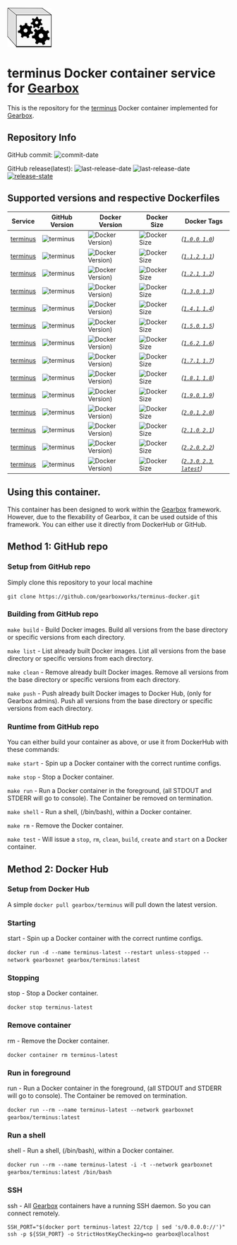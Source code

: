 ![Gearbox](https://raw.githubusercontent.com/gearboxworks/gearboxworks.github.io/master/assets/images/gearbox-logo.png)


# terminus Docker container service for [Gearbox](https://github.com/gearboxworks/)
This is the repository for the [terminus](https://pantheon.io/docs/terminus) Docker container implemented for [Gearbox](https://github.com/gearboxworks/).


## Repository Info
GitHub commit: ![commit-date](https://img.shields.io/github/last-commit/gearboxworks/docker-terminus?style=flat-square)

GitHub release(latest): ![last-release-date](https://img.shields.io/github/release-date/gearboxworks/docker-terminus) ![last-release-date](https://img.shields.io/github/v/tag/gearboxworks/docker-terminus?sort=semver) [![release-state](https://github.com/gearboxworks/docker-terminus/workflows/release/badge.svg?event=release)](https://github.com/gearboxworks/docker-terminus/actions?query=workflow%3Arelease)


## Supported versions and respective Dockerfiles
| Service | GitHub Version | Docker Version | Docker Size | Docker Tags |
| ------- | -------------- | -------------- | ----------- | ----------- |
| [terminus](https://pantheon.io/docs/terminus) | ![terminus](https://img.shields.io/badge/terminus-1.0.0-green.svg) | ![Docker Version)](https://img.shields.io/docker/v/gearboxworks/terminus/1.0.0) | ![Docker Size](https://img.shields.io/docker/image-size/gearboxworks/terminus/1.0.0) | _([`1.0.0`, `1.0`](https://github.com/gearboxworks/docker-terminus/blob/master/1.0/DockerfileRuntime))_ |
| [terminus](https://pantheon.io/docs/terminus) | ![terminus](https://img.shields.io/badge/terminus-1.1.2-green.svg) | ![Docker Version)](https://img.shields.io/docker/v/gearboxworks/terminus/1.1.2) | ![Docker Size](https://img.shields.io/docker/image-size/gearboxworks/terminus/1.1.2) | _([`1.1.2`, `1.1`](https://github.com/gearboxworks/docker-terminus/blob/master/1.1/DockerfileRuntime))_ |
| [terminus](https://pantheon.io/docs/terminus) | ![terminus](https://img.shields.io/badge/terminus-1.2.1-green.svg) | ![Docker Version)](https://img.shields.io/docker/v/gearboxworks/terminus/1.2.1) | ![Docker Size](https://img.shields.io/docker/image-size/gearboxworks/terminus/1.2.1) | _([`1.2.1`, `1.2`](https://github.com/gearboxworks/docker-terminus/blob/master/1.2/DockerfileRuntime))_ |
| [terminus](https://pantheon.io/docs/terminus) | ![terminus](https://img.shields.io/badge/terminus-1.3.0-green.svg) | ![Docker Version)](https://img.shields.io/docker/v/gearboxworks/terminus/1.3.0) | ![Docker Size](https://img.shields.io/docker/image-size/gearboxworks/terminus/1.3.0) | _([`1.3.0`, `1.3`](https://github.com/gearboxworks/docker-terminus/blob/master/1.3/DockerfileRuntime))_ |
| [terminus](https://pantheon.io/docs/terminus) | ![terminus](https://img.shields.io/badge/terminus-1.4.1-green.svg) | ![Docker Version)](https://img.shields.io/docker/v/gearboxworks/terminus/1.4.1) | ![Docker Size](https://img.shields.io/docker/image-size/gearboxworks/terminus/1.4.1) | _([`1.4.1`, `1.4`](https://github.com/gearboxworks/docker-terminus/blob/master/1.4/DockerfileRuntime))_ |
| [terminus](https://pantheon.io/docs/terminus) | ![terminus](https://img.shields.io/badge/terminus-1.5.0-green.svg) | ![Docker Version)](https://img.shields.io/docker/v/gearboxworks/terminus/1.5.0) | ![Docker Size](https://img.shields.io/docker/image-size/gearboxworks/terminus/1.5.0) | _([`1.5.0`, `1.5`](https://github.com/gearboxworks/docker-terminus/blob/master/1.5/DockerfileRuntime))_ |
| [terminus](https://pantheon.io/docs/terminus) | ![terminus](https://img.shields.io/badge/terminus-1.6.2-green.svg) | ![Docker Version)](https://img.shields.io/docker/v/gearboxworks/terminus/1.6.2) | ![Docker Size](https://img.shields.io/docker/image-size/gearboxworks/terminus/1.6.2) | _([`1.6.2`, `1.6`](https://github.com/gearboxworks/docker-terminus/blob/master/1.6/DockerfileRuntime))_ |
| [terminus](https://pantheon.io/docs/terminus) | ![terminus](https://img.shields.io/badge/terminus-1.7.1-green.svg) | ![Docker Version)](https://img.shields.io/docker/v/gearboxworks/terminus/1.7.1) | ![Docker Size](https://img.shields.io/docker/image-size/gearboxworks/terminus/1.7.1) | _([`1.7.1`, `1.7`](https://github.com/gearboxworks/docker-terminus/blob/master/1.7/DockerfileRuntime))_ |
| [terminus](https://pantheon.io/docs/terminus) | ![terminus](https://img.shields.io/badge/terminus-1.8.1-green.svg) | ![Docker Version)](https://img.shields.io/docker/v/gearboxworks/terminus/1.8.1) | ![Docker Size](https://img.shields.io/docker/image-size/gearboxworks/terminus/1.8.1) | _([`1.8.1`, `1.8`](https://github.com/gearboxworks/docker-terminus/blob/master/1.8/DockerfileRuntime))_ |
| [terminus](https://pantheon.io/docs/terminus) | ![terminus](https://img.shields.io/badge/terminus-1.9.0-green.svg) | ![Docker Version)](https://img.shields.io/docker/v/gearboxworks/terminus/1.9.0) | ![Docker Size](https://img.shields.io/docker/image-size/gearboxworks/terminus/1.9.0) | _([`1.9.0`, `1.9`](https://github.com/gearboxworks/docker-terminus/blob/master/1.9/DockerfileRuntime))_ |
| [terminus](https://pantheon.io/docs/terminus) | ![terminus](https://img.shields.io/badge/terminus-2.0.1-green.svg) | ![Docker Version)](https://img.shields.io/docker/v/gearboxworks/terminus/2.0.1) | ![Docker Size](https://img.shields.io/docker/image-size/gearboxworks/terminus/2.0.1) | _([`2.0.1`, `2.0`](https://github.com/gearboxworks/docker-terminus/blob/master/2.0/DockerfileRuntime))_ |
| [terminus](https://pantheon.io/docs/terminus) | ![terminus](https://img.shields.io/badge/terminus-2.1.0-green.svg) | ![Docker Version)](https://img.shields.io/docker/v/gearboxworks/terminus/2.1.0) | ![Docker Size](https://img.shields.io/docker/image-size/gearboxworks/terminus/2.1.0) | _([`2.1.0`, `2.1`](https://github.com/gearboxworks/docker-terminus/blob/master/2.1/DockerfileRuntime))_ |
| [terminus](https://pantheon.io/docs/terminus) | ![terminus](https://img.shields.io/badge/terminus-2.2.0-green.svg) | ![Docker Version)](https://img.shields.io/docker/v/gearboxworks/terminus/2.2.0) | ![Docker Size](https://img.shields.io/docker/image-size/gearboxworks/terminus/2.2.0) | _([`2.2.0`, `2.2`](https://github.com/gearboxworks/docker-terminus/blob/master/2.2/DockerfileRuntime))_ |
| [terminus](https://pantheon.io/docs/terminus) | ![terminus](https://img.shields.io/badge/terminus-2.3.0-green.svg) | ![Docker Version)](https://img.shields.io/docker/v/gearboxworks/terminus/2.3.0) | ![Docker Size](https://img.shields.io/docker/image-size/gearboxworks/terminus/2.3.0) | _([`2.3.0`, `2.3`, `latest`](https://github.com/gearboxworks/docker-terminus/blob/master/2.3/DockerfileRuntime))_ |


## Using this container.
This container has been designed to work within the [Gearbox](https://github.com/gearboxworks/)
framework.
However, due to the flexability of Gearbox, it can be used outside of this framework.
You can either use it directly from DockerHub or GitHub.


## Method 1: GitHub repo

### Setup from GitHub repo
Simply clone this repository to your local machine

`git clone https://github.com/gearboxworks/terminus-docker.git`

### Building from GitHub repo
`make build` - Build Docker images. Build all versions from the base directory or specific versions from each directory.

`make list` - List already built Docker images. List all versions from the base directory or specific versions from each directory.

`make clean` - Remove already built Docker images. Remove all versions from the base directory or specific versions from each directory.

`make push` - Push already built Docker images to Docker Hub, (only for Gearbox admins). Push all versions from the base directory or specific versions from each directory.

### Runtime from GitHub repo
You can either build your container as above, or use it from DockerHub with these commands:

`make start` - Spin up a Docker container with the correct runtime configs.

`make stop` - Stop a Docker container.

`make run` - Run a Docker container in the foreground, (all STDOUT and STDERR will go to console). The Container be removed on termination.

`make shell` - Run a shell, (/bin/bash), within a Docker container.

`make rm` - Remove the Docker container.

`make test` - Will issue a `stop`, `rm`, `clean`, `build`, `create` and `start` on a Docker container.


## Method 2: Docker Hub

### Setup from Docker Hub
A simple `docker pull gearbox/terminus` will pull down the latest version.

### Starting
start - Spin up a Docker container with the correct runtime configs.

`docker run -d --name terminus-latest --restart unless-stopped --network gearboxnet gearbox/terminus:latest`

### Stopping
stop - Stop a Docker container.

`docker stop terminus-latest`

### Remove container
rm - Remove the Docker container.

`docker container rm terminus-latest`

### Run in foreground
run - Run a Docker container in the foreground, (all STDOUT and STDERR will go to console). The Container be removed on termination.

`docker run --rm --name terminus-latest --network gearboxnet gearbox/terminus:latest`

### Run a shell
shell - Run a shell, (/bin/bash), within a Docker container.

`docker run --rm --name terminus-latest -i -t --network gearboxnet gearbox/terminus:latest /bin/bash`

### SSH
ssh - All [Gearbox](https://github.com/gearboxworks/) containers have a running SSH daemon. So you can connect remotely.

```
SSH_PORT="$(docker port terminus-latest 22/tcp | sed 's/0.0.0.0://')"
ssh -p ${SSH_PORT} -o StrictHostKeyChecking=no gearbox@localhost
```

